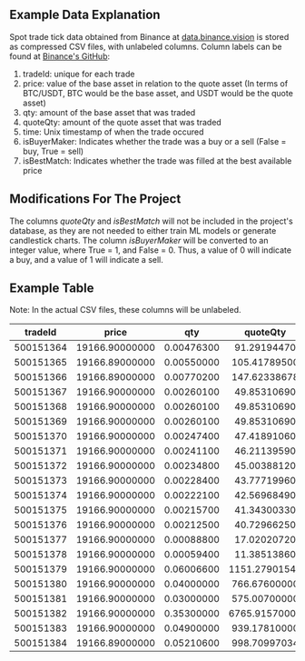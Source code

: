 
## Example Data Explanation

Spot trade tick data obtained from Binance at [data.binance.vision](https://data.binance.vision) is stored as compressed CSV files, with unlabeled columns.
Column labels can be found at [Binance's GitHub](https://github.com/binance/binance-public-data):

1. tradeId: unique for each trade
2. price: value of the base asset in relation to the quote asset (In terms of BTC/USDT, BTC would be the base asset, and USDT would be the quote asset)
3. qty: amount of the base asset that was traded
4. quoteQty: amount of the quote asset that was traded
5. time: Unix timestamp of when the trade occured
6. isBuyerMaker: Indicates whether the trade was a buy or a sell (False = buy, True = sell)
7. isBestMatch: Indicates whether the trade was filled at the best available price

## Modifications For The Project

The columns *quoteQty* and *isBestMatch* will not be included in the project's database, as they are not needed to either train ML models or generate candlestick charts.
The column *isBuyerMaker* will be converted to an integer value, where True = 1, and False = 0. Thus, a value of 0 will indicate a buy, and a value of 1 will indicate a sell.

## Example Table

Note: In the actual CSV files, these columns will be unlabeled.

| tradeId   | price          | qty        | quoteQty      | time          | isBuyerMaker | isBestMatch |
| :-------: | :------------: | :--------: | :-----------: | :-----------: | :----------: | :---------: |
| 500151364 | 19166.90000000 | 0.00476300 | 91.29194470   | 1607385600160 | False        | True        |
| 500151365 | 19166.89000000 | 0.00550000 | 105.41789500  | 1607385600231 | True         | True        |
| 500151366 | 19166.89000000 | 0.00770200 | 147.62338678  | 1607385600231 | True         | True        |
| 500151367 | 19166.90000000 | 0.00260100 | 49.85310690   | 1607385600233 | False        | True        |
| 500151368 | 19166.90000000 | 0.00260100 | 49.85310690   | 1607385600256 | False        | True        |
| 500151369 | 19166.90000000 | 0.00260100 | 49.85310690   | 1607385600288 | False        | True        |
| 500151370 | 19166.90000000 | 0.00247400 | 47.41891060   | 1607385600309 | False        | True        |
| 500151371 | 19166.90000000 | 0.00241100 | 46.21139590   | 1607385600339 | False        | True        |
| 500151372 | 19166.90000000 | 0.00234800 | 45.00388120   | 1607385600366 | False        | True        |
| 500151373 | 19166.90000000 | 0.00228400 | 43.77719960   | 1607385600397 | False        | True        |
| 500151374 | 19166.90000000 | 0.00222100 | 42.56968490   | 1607385600417 | False        | True        |
| 500151375 | 19166.90000000 | 0.00215700 | 41.34300330   | 1607385600447 | False        | True        |
| 500151376 | 19166.90000000 | 0.00212500 | 40.72966250   | 1607385600471 | False        | True        |
| 500151377 | 19166.90000000 | 0.00088800 | 17.02020720   | 1607385600496 | False        | True        |
| 500151378 | 19166.90000000 | 0.00059400 | 11.38513860   | 1607385600734 | False        | True        |
| 500151379 | 19166.90000000 | 0.06006600 | 1151.27901540 | 1607385600847 | False        | True        |
| 500151380 | 19166.90000000 | 0.04000000 | 766.67600000  | 1607385600852 | False        | True        |
| 500151381 | 19166.90000000 | 0.03000000 | 575.00700000  | 1607385600947 | False        | True        |
| 500151382 | 19166.90000000 | 0.35300000 | 6765.91570000 | 1607385601041 | False        | True        |
| 500151383 | 19166.90000000 | 0.04900000 | 939.17810000  | 1607385601123 | False        | True        |
| 500151384 | 19166.89000000 | 0.05210600 | 998.70997034  | 1607385601159 | True         | True        |
